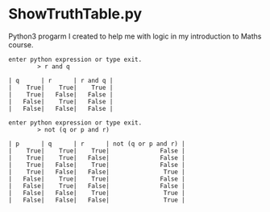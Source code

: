 # ShowTruthTable.py 

Python3 progarm I created to help me with logic in my introduction to Maths course. 

    enter python expression or type exit.
            > r and q

    | q      | r      | r and q |
    |    True|    True|    True |
    |    True|   False|   False |
    |   False|    True|   False |
    |   False|   False|   False |

    enter python expression or type exit.
            > not (q or p and r)

    | p      | q      | r      | not (q or p and r) |
    |    True|    True|    True|              False |
    |    True|    True|   False|              False |
    |    True|   False|    True|              False |
    |    True|   False|   False|               True |
    |   False|    True|    True|              False |
    |   False|    True|   False|              False |
    |   False|   False|    True|               True |
    |   False|   False|   False|               True |
